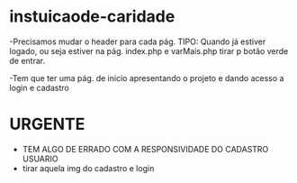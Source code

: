 # instuicaode-caridade

-Precisamos mudar o header para cada pág. 
TIPO: Quando já estiver logado, ou seja estiver na pág. index.php e varMais.php tirar p botão verde de entrar.

-Tem que ter uma pág. de inicio apresentando o projeto e dando acesso a login e cadastro


# URGENTE 
- TEM ALGO DE ERRADO COM A RESPONSIVIDADE DO CADASTRO USUARIO
- tirar aquela img do cadastro e login